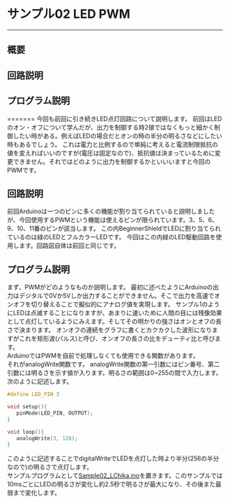 # サンプル02 LED PWM
---

## 概要

## 回路説明

## プログラム説明
=======
今回も前回に引き続きLED点灯回路について説明します。
前回はLEDのオン・オフについて学んだが、出力を制御する時2値ではなくもっと細かく制御したい時がある。例えばLEDの場合だとオンの時の半分の明るさなどにしたい時もあるでしょう。
これは電力と比例するので単純に考えると電流制限抵抗の値を変えればいいのですが(電圧は固定なので)、抵抗値は決まっているために変更できません。それではどのように出力を制御するかといいいますと今回のPWMです。

## 回路説明
前回Arduinoは一つのピンに多くの機能が割り当てられていると説明しましたが、今回使用するPWMという機能は使えるピンが限られています。3、5、6、9、10、11番のピンが該当します。
この内BeginnerShieldでLEDに割り当てられているのは緑のLEDとフルカラーLEDです。
今回はこの内緑のLED駆動回路を使用します。回路図自体は前回と同じです。

## プログラム説明
まず、PWMがどのようなものか説明します。
最初に述べたようにArduinoの出力はデジタルで0Vか5Vしか出力することができません。そこで出力を高速でオンオフを切り替えることで擬似的にアナログ値を実現します。
サンプル1のようにLEDは点滅することになりますが、あまりに速いために人間の目には残像効果として点灯しているようにみえます。そしてその明かりの強さはオンとオフの長さで決まります。
オンオフの連続をグラフに書くとカクカクした波形になりますがこれを矩形波(パルス)と呼び、オンオフの長さの比をデューティ比と呼びます。  
ArduinoではPWMを自前で処理しなくても使用できる関数があります。  
それがanalogWrite関数です。
analogWrite関数の第一引数にはピン番号、第二引数には明るさを示す値が入ります。明るさの範囲は0~255の間で入力します。
次のように記述します。
```C
#define LED_PIN 3

void setup(){
   pinMode(LED_PIN, OUTPUT);
}

void loop(){
   analogWrite(3, 128);
}
```
このように記述することでdigitalWriteでLEDを点灯した時より半分(256の半分なので)の明るさで点灯します。  
サンプルプログラムとして[Sample02_LChika.ino](Sample02_LChika.ino)を置きます。このサンプルでは10msごとにLEDの明るさが変化し約2.5秒で明るさが最大になり、その後また最弱まで変化します。
